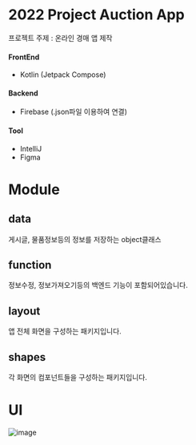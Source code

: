 # 2022 Project Auction App
프로젝트 주제 : 온라인 경매 앱 제작

#### FrontEnd
* Kotlin (Jetpack Compose)

#### Backend
* Firebase (.json파일 이용하여 연결)

#### Tool
* IntelliJ
* Figma

# Module

## data 

게시글, 물품정보등의 정보를 저장하는 object클래스

## function 

정보수정, 정보가져오기등의 백엔드 기능이 포함되어있습니다.

## layout

앱 전체 화면을 구성하는 패키지입니다.

## shapes

각 화면의 컴포넌트들을 구성하는 패키지입니다.

# UI

![image](https://github.com/user-attachments/assets/981c7ace-4178-4bf7-a00a-aa4e45b55124)
